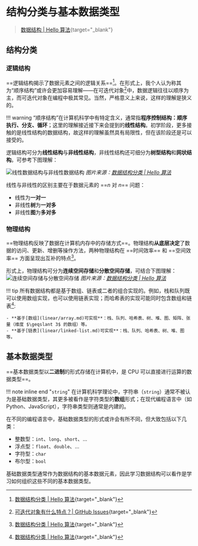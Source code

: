 # 结构分类与基本数据类型

>[数据结构 | Hello 算法](https://www.hello-algo.com/chapter_data_structure/){target="_blank"}

## 结构分类

### 逻辑结构

==逻辑结构揭示了数据元素之间的逻辑关系==[^1]。在形式上，我个人认为称其为“顺序结构”或许会更加容易理解——在可迭代对象[^2]中，数据逻辑往往以顺序为主，而可迭代对象在编程中极其常见。当然，严格意义上来说，这样的理解是狭义的。

!!! warning
    “顺序结构”在计算机科学中有特定含义，通常指**程序控制结构：顺序执行、分支、循环**；这里的理解接近接下来会提到的**线性结构**。初学阶段，更多接触的是线性结构的数据结构，故这样的理解虽然具有局限性，但在该阶段还是可以接受的。

逻辑结构可分为**线性结构**与**非线性结构**，非线性结构还可细分为**树型结构**和**网状结构**。可参考下图理解：

![线性数据结构与非线性数据结构](classification_logic_structure.png)
*图片来源：[数据结构分类 | Hello 算法](https://www.hello-algo.com/chapter_data_structure/classification_of_data_structure/)*

线性与非线性的区别主要在于数据元素的 ==$n$ 对 $n$== 问题：

- 线性为**一对一**
- 非线性**树**为**一对多**
- 非线性**图**为**多对多**

### 物理结构

==物理结构反映了数据在计算机内存中的存储方式==。物理结构**从底层决定**了数据的访问、更新、增删等操作方法，两种物理结构在 ==时间效率== 和 ==空间效率== 方面呈现出互补的特点[^3]。

形式上，物理结构可分为**连续空间存储**和**分散空间存储**，可结合下图理解：
![连续空间存储与分散空间存储](classification_phisical_structure.png)
*图片来源：[数据结构分类 | Hello 算法](https://www.hello-algo.com/chapter_data_structure/classification_of_data_structure/)*

!!! tip
    所有数据结构都是基于数组、链表或二者的组合实现的。例如，栈和队列既可以使用数组实现，也可以使用链表实现；而哈希表的实现可能同时包含数组和链表[^4]:

    - **基于[数组](linear/array.md)可实现**：栈、队列、哈希表、树、堆、图、矩阵、张量（维度 $\geqslant 3$ 的数组）等。
    - **基于[链表](linear/linked-list.md)可实现**：栈、队列、哈希表、树、堆、图等。

## 基本数据类型

==基本数据类型以**二进制**的形式存储在计算机中，是 CPU 可以直接进行运算的数据类型==。

!!! note inline end "`string`"
    在计算机科学理论中，字符串（`string`）通常不被认为是基础数据类型，其更多被看作是字符类型的**数组**形式；在现代编程语言中（如 Python、JavaScript），字符串类型则通常是内建的。

在不同的编程语言中，基础数据类型的形式或许会有所不同，但大致包括以下几类：

- 整数型：`int`、`long`、`short`、...
- 浮点型：`float`、`double`、...
- 字符型：`char`
- 布尔型：`bool`

基础数据类型通常作为数据结构的基本数据元素，因此学习数据结构可以看作是学习如何组织这些不同的基本数据类型。


[^1]: [数据结构分类 | Hello 算法](https://www.hello-algo.com/chapter_data_structure/classification_of_data_structure/){target="_blank"}

[^2]: [可迭代对象有什么特点？| GitHub Issues](https://github.com/YvetteLau/Step-By-Step/issues/28){target="_blank"}

[^3]: [数据结构分类 | Hello 算法](https://www.hello-algo.com/chapter_data_structure/classification_of_data_structure/){target="_blank"}

[^4]: [数据结构分类 | Hello 算法](https://www.hello-algo.com/chapter_data_structure/classification_of_data_structure/#312){target="_blank"}